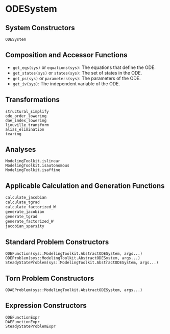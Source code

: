 # ODESystem

## System Constructors

```@docs
ODESystem
```

## Composition and Accessor Functions

  - `get_eqs(sys)` or `equations(sys)`: The equations that define the ODE.
  - `get_states(sys)` or `states(sys)`: The set of states in the ODE.
  - `get_ps(sys)` or `parameters(sys)`: The parameters of the ODE.
  - `get_iv(sys)`: The independent variable of the ODE.

## Transformations

```@docs
structural_simplify
ode_order_lowering
dae_index_lowering
liouville_transform
alias_elimination
tearing
```

## Analyses

```@docs
ModelingToolkit.islinear
ModelingToolkit.isautonomous
ModelingToolkit.isaffine
```

## Applicable Calculation and Generation Functions

```julia
calculate_jacobian
calculate_tgrad
calculate_factorized_W
generate_jacobian
generate_tgrad
generate_factorized_W
jacobian_sparsity
```

## Standard Problem Constructors

```@docs
ODEFunction(sys::ModelingToolkit.AbstractODESystem, args...)
ODEProblem(sys::ModelingToolkit.AbstractODESystem, args...)
SteadyStateProblem(sys::ModelingToolkit.AbstractODESystem, args...)
```

## Torn Problem Constructors

```@docs
ODAEProblem(sys::ModelingToolkit.AbstractODESystem, args...)
```

## Expression Constructors

```@docs
ODEFunctionExpr
DAEFunctionExpr
SteadyStateProblemExpr
```
